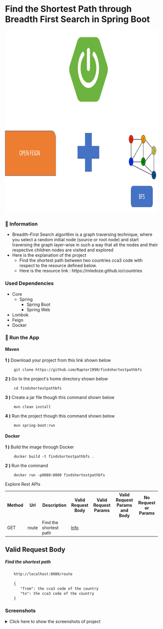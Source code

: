 # Find the Shortest Path through Breadth First Search in Spring Boot  

<img src="screenshots/spring_boot_bfs_feign.png" alt="Main Information" width="800" height="600">

### 📖 Information

<ul style="list-style-type:disc">
  <li>Breadth-First Search algorithm is a graph traversing technique, where you select a random initial node (source or root node) and start traversing the graph layer-wise in such a way that all the nodes and their respective children nodes are visited and explored</li>
  <li>Here is the explanation of the project
      <ul>
        <li>Find the shortest path between two countries cca3 code with respect to the resource defined below.</li>
        <li>Here is the resource link : https://mledoze.github.io/countries</li>
      </ul>
  </li>
</ul>

### Used Dependencies
* Core
    * Spring
        * Spring Boot
        * Spring Web
* Lombok
* Feign
* Docker

### 🔨 Run the App

#### Maven

<b>1 )</b> Download your project from this link shown below
```
    git clone https://github.com/Rapter1990/findshortestpathbfs
```

<b>2 )</b> Go to the project's home directory shown below
```
    cd findshortestpathbfs
```

<b>3 )</b> Create a jar file though this command shown below
```
    mvn clean install
```

<b>4 )</b> Run the project though this command shown below
```
    mvn spring-boot:run
```

#### Docker
<b>1 )</b> Build the image through Docker
```
    docker build -t findshortestpathbfs .
```
<b>2 )</b> Run the command
```
    docker run -p8080:8080 findshortestpathbfs
```


Explore Rest APIs
<table style="width:100%">
  <tr>
    <th>Method</th>
    <th>Url</th>
    <th>Description</th>
    <th>Valid Request Body</th>
    <th>Valid Request Params</th>
    <th>Valid Request Params and Body</th>
    <th>No Request or Params</th>
  </tr>
  <tr>
      <td>GET</td>
      <td>route</td>
      <td>Find the shortest path</td>
      <td><a href="README.md#route">Info</a></td>
      <td></td>
      <td></td>
      <td></td>
  </tr>
</table>


## Valid Request Body

##### <a id="route">Find the shortest path
```
    http://localhost:8080/route
    
    {
       "from": the cca3 code of the country
       "to": the cca3 code of the country
    }
```


### Screenshots

<details>
<summary>Click here to show the screenshots of project</summary>
    <p> Figure 1 </p>
    <img src ="/screenshots/screenshot_1.PNG">
</details>    